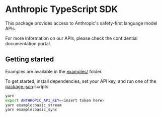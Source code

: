 # Anthropic TypeScript SDK

This package provides access to Anthropic's safety-first language model APIs.

For more information on our APIs, please check the confidential documentation portal.

## Getting started

Examples are available in the [examples/](examples/) folder.

To get started, install dependencies, set your API key, and run one of the [package.json](package.json) scripts:

```sh
yarn
export ANTHROPIC_API_KEY=<insert token here>
yarn example:basic_stream
yarn example:basic_sync
```
